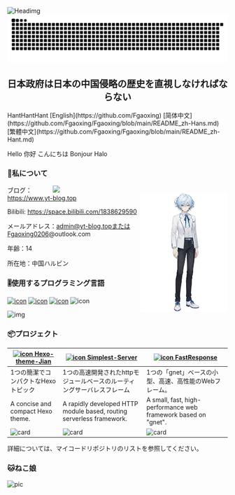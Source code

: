 ![Headimg](https://github.com/Fgaoxing/Fgaoxing/assets/92655031/1cba8644-c53c-44b7-a7f1-7bd72cfd0e16)
<picture>
  <source media="(prefers-color-scheme: dark)" srcset="https://github.com/Fgaoxing/Fgaoxing/raw/main/github-snake-dark.svg">
  <source media="(prefers-color-scheme: light)" srcset="https://github.com/Fgaoxing/Fgaoxing/raw/main/github-snake.svg">
  <img src="https://github.com/Fgaoxing/Fgaoxing/raw/main/github-snake.svg">
</picture>
<h2 align="center">日本政府は日本の中国侵略の歴史を直視しなければならない</h2>
HantHantHant
[English](https://github.com/Fgaoxing) [简体中文](https://github.com/Fgaoxing/Fgaoxing/blob/main/README_zh-Hans.md) [繁體中文](https://github.com/Fgaoxing/Fgaoxing/blob/main/README_zh-Hant.md) 

Hello 你好 こんにちは Bonjour Halo

### 👦私について
<a href="#">
  <img align="right" src="https://github-readme-stats.yt-blog.top/api?username=Fgaoxing&show_icons=true&show=reviews,discussions_started,discussions_answered,prs_merged,prs_merged_percentage&include_all_commits=true&rank_icon=percentile"  width="400px" />
  <img align="right" src="https://github.com/Fgaoxing/Fgaoxing/raw/main/myself/透明背景立绘.png" width="200px" />
</a>

ブログ：https://www.yt-blog.top

Bilibili: https://space.bilibili.com/1838629590

メールアドレス：admin@yt-blog.topまたはFgaoxing0206@outlook.com

年齢：14

所在地：中国ハルビン

### 🎚️使用するプログラミング言語
[![icon](https://img.shields.io/badge/-Python-3e74a2?style=flat-square&logo=Python&logoColor=fff)](https://www.python.org/) [![icon](https://img.shields.io/badge/-Go-00add8?style=flat-square&logo=Go&logoColor=fff)](https://go.dev/)  [![icon](https://img.shields.io/badge/-Node.js-339933?style=flat-square&logo=Node.js&logoColor=fff)](https://nodejs.org/) ![icon](https://img.shields.io/badge/-Javascript-F7DF1E?style=flat-square&logo=Javascript&logoColor=000)

![img](https://github-readme-stats.yt-blog.top/api/top-langs/?username=Fgaoxing&layout=compact)

### 📦プロジェクト
| [![icon](https://avatars.githubusercontent.com/u/134116865?s=20&v=4) Hexo-theme-Jian](https://github.com/Hexo-theme-Jian/Hexo-theme-Jian) | [![icon](https://avatars.githubusercontent.com/u/119643577?s=20&v=4) Simplest-Server](https://github.com/simplest-server/simplest-server) | [![icon](https://avatars.githubusercontent.com/u/142860593?s=20&v=4) FastResponse](https://github.com/fast-response/fast-response) |
| --- | --- | ---|
| 1つの簡潔でコンパクトなHexoトピック | 1つの高速開発されたhttpモジュールベースのルーティングサーバレスフレーム | 1つの「gnet」ベースの小型、高速、高性能のWebフレーム。 |
| A concise and compact Hexo theme. | A rapidly developed HTTP module based, routing serverless framework. | A small, fast, high-performance web framework based on "gnet". |
| ![card](https://github-readme-stats.yt-blog.top/api/pin/?username=Hexo-theme-Jian&repo=Hexo-theme-Jian&show_owner=true) | ![card](https://github-readme-stats.yt-blog.top/api/pin/?username=simplest-server&repo=simplest-server&show_owner=true) | ![card](https://github-readme-stats.yt-blog.top/api/pin/?username=fast-response&repo=fast-response&show_owner=true) |

詳細については、マイコードリポジトリのリストを参照してください。

### 🐱ねこ娘
![pic](https://api.suyanw.cn/api/mao/)
